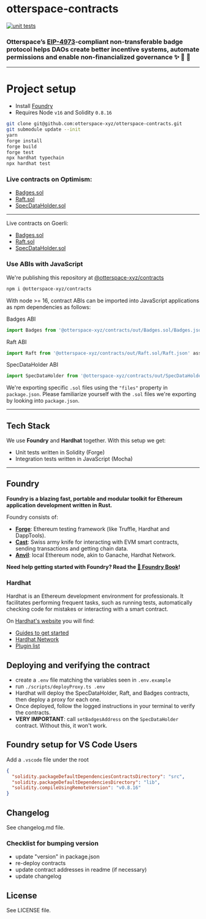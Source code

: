 # otterspace-contracts

[![unit tests](https://github.com/otterspace-xyz/otterspace-contracts/actions/workflows/main.yml/badge.svg)](https://github.com/otterspace-xyz/otterspace-contracts/actions/workflows/main.yml)

### Otterspace’s [EIP-4973](https://github.com/ethereum/EIPs/pull/4973)-compliant non-transferable badge protocol helps DAOs create better incentive systems, automate permissions and enable non-financialized governance ✨ 🦦 🚀

---

# Project setup

- Install [Foundry](https://book.getfoundry.sh/getting-started/installation.html)
- Requires Node `v16` and Solidity `0.8.16`

```bash
git clone git@github.com:otterspace-xyz/otterspace-contracts.git
git submodule update --init
yarn
forge install
forge build
forge test
npx hardhat typechain
npx hardhat test
```

### Live contracts on Optimism:

- [Badges.sol](https://optimistic.etherscan.io/address/0x7F9279B24D1c36Fa3E517041fdb4E8788dc63D25)
- [Raft.sol](https://optimistic.etherscan.io/address/0xa6773847d3D2c8012C9cF62818b320eE278Ff722)
- [SpecDataHolder.sol](https://optimistic.etherscan.io/address/0xEE0c743A3E50133B63eDFcc0006aA331Adf1e4BC)

---

Live contracts on Goerli:

- [Badges.sol](https://goerli.etherscan.io/address/0xa6773847d3D2c8012C9cF62818b320eE278Ff722)
- [Raft.sol](https://goerli.etherscan.io/address/0xBb8997048e5F0bFe6C9D6BEe63Ede53BD0236Bb2)
- [SpecDataHolder.sol](https://goerli.etherscan.io/address/0x7F9279B24D1c36Fa3E517041fdb4E8788dc63D25)

### Use ABIs with JavaScript

We're publishing this repository at [@otterspace-xyz/contracts](https://www.npmjs.com/package/@otterspace-xyz/contracts)

```bash
npm i @otterspace-xyz/contracts
```

With node >= 16, contract ABIs can be imported into JavaScript applications as npm dependencies as follows:

Badges ABI

```js
import Badges from '@otterspace-xyz/contracts/out/Badges.sol/Badges.json' assert { type: 'json' }
```

Raft ABI

```js
import Raft from '@otterspace-xyz/contracts/out/Raft.sol/Raft.json' assert { type: 'json' }
```

SpecDataHolder ABI

```js
import SpecDataHolder from '@otterspace-xyz/contracts/out/SpecDataHolder.sol/SpecDataHolder.json' assert { type: 'json' }
```


We're exporting specific `.sol` files using the `"files"` property in
`package.json`. Please familiarize yourself with the `.sol` files we're
exporting by looking into `package.json`.

---

## Tech Stack

We use **Foundry** and **Hardhat** together. With this setup we get:

- Unit tests written in Solidity (Forge)
- Integration tests written in JavaScript (Mocha)

---

## Foundry

**Foundry is a blazing fast, portable and modular toolkit for Ethereum application development written in Rust.**

Foundry consists of:

- [**Forge**](https://book.getfoundry.sh/forge/): Ethereum testing framework (like Truffle, Hardhat and DappTools).
- [**Cast**](https://book.getfoundry.sh/cast/): Swiss army knife for interacting with EVM smart contracts, sending transactions and getting chain data.
- [**Anvil**](https://book.getfoundry.sh/anvil/): local Ethereum node, akin to Ganache, Hardhat Network.

**Need help getting started with Foundry? Read the [📖 Foundry Book](https://book.getfoundry.sh/)!**

### Hardhat

Hardhat is an Ethereum development environment for professionals. It facilitates performing frequent tasks, such as running tests, automatically checking code for mistakes or interacting with a smart contract.

On [Hardhat's website](https://hardhat.org) you will find:

- [Guides to get started](https://hardhat.org/getting-started/)
- [Hardhat Network](https://hardhat.org/hardhat-network/)
- [Plugin list](https://hardhat.org/plugins/)

## Deploying and verifying the contract

- create a `.env` file matching the variables seen in `.env.example`
- run `./scripts/deployProxy.ts .env`
- Hardhat will deploy the SpecDataHolder, Raft, and Badges contracts, then deploy a proxy for each one.
- Once deployed, follow the logged instructions in your terminal to verify the contracts.
- **VERY IMPORTANT**: call `setBadgesAddress` on the `SpecDataHolder` contract. Without this, it won't work.

## Foundry setup for VS Code Users

Add a `.vscode` file under the root

```json
{
  "solidity.packageDefaultDependenciesContractsDirectory": "src",
  "solidity.packageDefaultDependenciesDirectory": "lib",
  "solidity.compileUsingRemoteVersion": "v0.8.16"
}
```

## Changelog

See changelog.md file.

### Checklist for bumping version

- update "version" in package.json
- re-deploy contracts
- update contract addresses in readme (if necessary)
- update changelog

## License

See LICENSE file.
